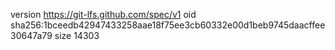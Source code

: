 version https://git-lfs.github.com/spec/v1
oid sha256:1bceedb42947433258aae18f75ee3cb60332e00d1beb9745daacffee30647a79
size 14303
